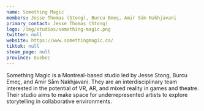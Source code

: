 ```yaml
---
name: Something Magic
members: Jesse Thomas (Stong), Burcu Emeç, Amir Sám Nakhjavani
primary_contact: Jesse Thomas (Stong)
logo: /img/studios/something-magic.png
twitter: null
website: https://www.somethingmagic.ca/
tiktok: null
steam_page: null
province: Quebec
---
```

Something Magic is a Montreal-based studio led by Jesse Stong, Burcu Emeç, and Amir Såm Nakhjavani. They are an interdisciplinary team interested in the potential of VR, AR, and mixed reality in games and theatre. Their studio aims to make space for underrepresented artists to explore storytelling in collaborative environments.

